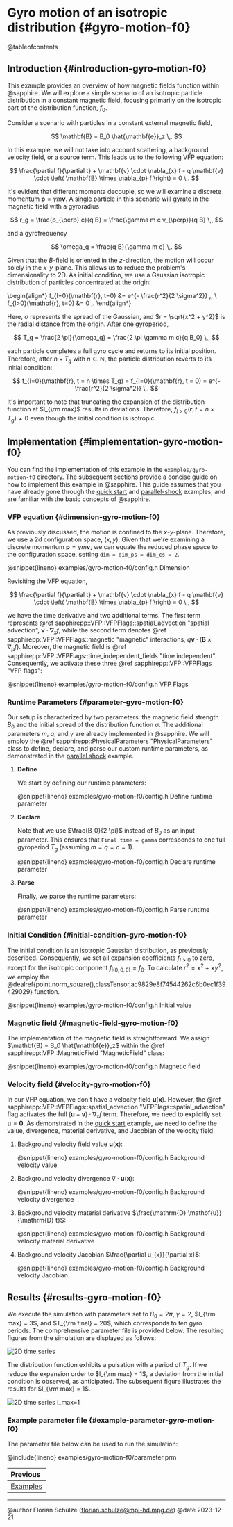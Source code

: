 # Gyro motion of an isotropic distribution {#gyro-motion-f0}

@tableofcontents


## Introduction {#introduction-gyro-motion-f0}

This example provides an overview of how magnetic fields function within
@sapphire. We will explore a simple scenario of an isotropic particle
distribution in a constant magnetic field, focusing primarily on the isotropic
part of the distribution function, $f_0$.

Consider a scenario with particles in a constant external magnetic field,

$$
  \mathbf{B} = B_0 \hat{\mathbf{e}}_z \,.
$$

In this example, we will not take into account scattering, a background velocity
field, or a source term. This leads us to the following VFP equation:

$$
  \frac{\partial f}{\partial t} + \mathbf{v} \cdot \nabla_{x} f -
  q \mathbf{v} \cdot \left( \mathbf{B} \times \nabla_{p} f \right) = 0 \,.
$$

It's evident that different momenta decouple, so we will examine a discrete
momentum $\mathbf{p} = \gamma m \mathbf{v}$. A single particle in this scenario
will gyrate in the magnetic field with a gyroradius

$$
  r_g = \frac{p_{\perp} c}{q B} = \frac{\gamma m c v_{\perp}}{q B} \,,
$$

and a gyrofrequency

$$
  \omega_g = \frac{q B}{\gamma m c} \,.
$$

Given that the $B$-field is oriented in the $z$-direction, the motion will occur
solely in the $x$-$y$-plane. This allows us to reduce the problem's
dimensionality to 2D. As initial condition, we use a Gaussian isotropic
distribution of particles concentrated at the origin:

\begin{align*}
  f_{l=0}(\mathbf{r}, t=0) &= e^{- \frac{r^2}{2 \sigma^2}} \,, \\
  f_{l>0}(\mathbf{r}, t=0) &= 0 \,.
\end{align*}

Here, $\sigma$ represents the spread of the Gaussian, and $r = \sqrt{x^2 + y^2}$
is the radial distance from the origin. After one gyroperiod,

$$
  T_g = \frac{2 \pi}{\omega_g} = \frac{2 \pi \gamma m c}{q B_0} \,,
$$

each particle completes a full gyro cycle and returns to its initial position.
Therefore, after $n \times T_g$ with $n \in \mathbb{N}$, the particle
distribution reverts to its initial condition:

$$
  f_{l=0}(\mathbf{r}, t = n \times T_g) = f_{l=0}(\mathbf{r}, t = 0)
  = e^{- \frac{r^2}{2 \sigma^2}} \,.
$$

It's important to note that truncating the expansion of the distribution
function at $l_{\rm max}$ results in deviations. Therefore, $f_{l>0}(\mathbf{r},
t = n \times T_g) \neq 0$ even though the initial condition is isotropic.


## Implementation {#implementation-gyro-motion-f0}

You can find the implementation of this example in the `examples/gyro-motion-f0`
directory. The subsequent sections provide a concise guide on how to implement
this example in @sapphire. This guide assumes that you have already gone through
the [quick start](#quick-start) and [parallel-shock](#parallel-shock) examples,
and are familiar with the basic concepts of @sapphire.


### VFP equation {#dimension-gyro-motion-f0}

As previously discussed, the motion is confined to the $x$-$y$-plane. Therefore,
we use a 2d configuration space, $(x,y)$. Given that we're examining a
discrete momentum $\mathbf{p} = \gamma m \mathbf{v}$, we can equate the reduced
phase space to the configuration space, setting `dim = dim_ps = dim_cs = 2`.

@snippet{lineno} examples/gyro-motion-f0/config.h Dimension

Revisiting the VFP equation,

$$
  \frac{\partial f}{\partial t} + \mathbf{v} \cdot \nabla_{x} f -
  q \mathbf{v} \cdot \left( \mathbf{B} \times \nabla_{p} f \right) = 0 \,,
$$

we have the time derivative and two additional terms. The first term represents
@ref sapphirepp::VFP::VFPFlags::spatial_advection "spatial advection",
$\mathbf{v} \cdot \nabla_{x} f$, while the second term denotes @ref
sapphirepp::VFP::VFPFlags::magnetic "magnetic" interactions, $q \mathbf{v} \cdot
\left( \mathbf{B} \times \nabla_{p} f \right)$. Moreover, the magnetic field is
@ref sapphirepp::VFP::VFPFlags::time_independent_fields "time independent".
Consequently, we activate these three @ref sapphirepp::VFP::VFPFlags
"VFP flags":

@snippet{lineno} examples/gyro-motion-f0/config.h VFP Flags


### Runtime Parameters {#parameter-gyro-motion-f0}

Our setup is characterized by two parameters: the magnetic field strength $B_0$
and the initial spread of the distribution function $\sigma$. The additional
parameters $m$, $q$, and $\gamma$ are already implemented in @sapphire. We will
employ the @ref sapphirepp::PhysicalParameters "PhysicalParameters" class to
define, declare, and parse our custom runtime parameters, as demonstrated in the
[parallel shock](#parallel-shock) example.

1. **Define**

   We start by defining our runtime parameters:

   @snippet{lineno} examples/gyro-motion-f0/config.h Define runtime parameter

2. **Declare**
  
   Note that we use $\frac{B_0}{2 \pi}$ instead of $B_0$ as an input parameter.
   This ensures that `Final time = gamma` corresponds to one full gyroperiod
   $T_g$ (assuming $m = q = c =1$).

   @snippet{lineno} examples/gyro-motion-f0/config.h Declare runtime parameter

3. **Parse**

   Finally, we parse the runtime parameters:

   @snippet{lineno} examples/gyro-motion-f0/config.h Parse runtime parameter


### Initial Condition {#initial-condition-gyro-motion-f0}

The initial condition is an isotropic Gaussian distribution, as previously
described. Consequently, we set all expansion coefficients $f_{l>0}$ to zero,
except for the isotropic component $f_{i(0,0,0)} = f_0$. To calculate $r^2 =
x^2+×y^2$, we employ the
@dealref{point.norm_square(),classTensor,ac9829e8f74544262c6b0ec1f39429029}
function.

@snippet{lineno} examples/gyro-motion-f0/config.h Initial value


### Magnetic field {#magnetic-field-gyro-motion-f0}

The implementation of the magnetic field is straightforward. We assign
$\mathbf{B} = B_0 \hat{\mathbf{e}}_z$ within the @ref
sapphirepp::VFP::MagneticField "MagneticField" class:

@snippet{lineno} examples/gyro-motion-f0/config.h Magnetic field


### Velocity field {#velocity-gyro-motion-f0}

In our VFP equation, we don't have a velocity field $\mathbf{u} (\mathbf{x})$.
However, the @ref sapphirepp::VFP::VFPFlags::spatial_advection
"VFPFlags::spatial_advection" flag activates the full $(\mathbf{u} + \mathbf{v})
\cdot \nabla_x f$ term. Therefore, we need to explicitly set $\mathbf{u} =
\mathbf{0}$. As demonstrated in the [quick start](#quick-start) example, we need
to define the value, divergence, material derivative, and Jacobian of the
velocity field.

1. Background velocity field value $\mathbf{u}(\mathbf{x})$:

   @snippet{lineno} examples/gyro-motion-f0/config.h Background velocity value

2. Background velocity divergence $\nabla \cdot \mathbf{u}(\mathbf{x})$:

   @snippet{lineno} examples/gyro-motion-f0/config.h Background velocity divergence

3. Background velocity material derivative $\frac{\mathrm{D}
   \mathbf{u}}{\mathrm{D} t}$:

   @snippet{lineno} examples/gyro-motion-f0/config.h Background velocity material derivative

4. Background velocity Jacobian $\frac{\partial u_{x}}{\partial x}$:

   @snippet{lineno} examples/gyro-motion-f0/config.h Background velocity Jacobian


## Results {#results-gyro-motion-f0}

We execute the simulation with parameters set to $B_0 = 2\pi$, $\gamma = 2$,
$l_{\rm max} = 3$, and $T_{\rm final} = 20$, which corresponds to ten gyro
periods. The comprehensive parameter file is provided below. The resulting
figures from the simulation are displayed as follows:

![2D time series](https://sapphirepp.org/img/examples/gyro-motion-f0-2d.gif)

The distribution function exhibits a pulsation with a period of $T_g$. If we
reduce the expansion order to $l_{\rm max} = 1$, a deviation from the initial
condition is observed, as anticipated. The subsequent figure illustrates the
results for $l_{\rm max} = 1$.

![2D time series l_max=1](https://sapphirepp.org/img/examples/gyro-motion-f0-2d-lmax1.gif)


### Example parameter file {#example-parameter-gyro-motion-f0}

The parameter file below can be used to run the simulation:

@include{lineno} examples/gyro-motion-f0/parameter.prm


<div class="section_buttons">

| Previous              |
|:----------------------|
| [Examples](#examples) |

</div>


---

@author Florian Schulze (<florian.schulze@mpi-hd.mpg.de>)
@date 2023-12-21
